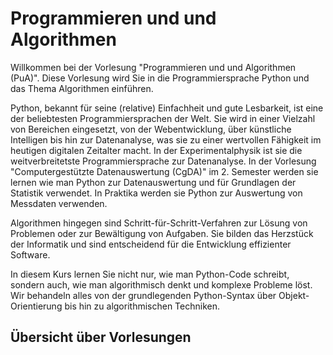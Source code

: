 # Programmieren und und Algorithmen

Willkommen bei der Vorlesung "Programmieren und und Algorithmen (PuA)". 
Diese Vorlesung wird Sie in die  Programmiersprache Python und das Thema Algorithmen einführen.

Python, bekannt für seine (relative) Einfachheit und gute Lesbarkeit, ist eine der beliebtesten Programmiersprachen der Welt. 
Sie wird in einer Vielzahl von Bereichen eingesetzt, von der Webentwicklung, über künstliche Intelligen bis hin zur Datenanalyse, was sie zu einer wertvollen Fähigkeit im heutigen digitalen Zeitalter macht. 
In der Experimentalphysik ist sie die weitverbreitetste Programmiersprache zur Datenanalyse. 
In der Vorlesung "Computergestützte Datenauswertung (CgDA)" im 2. Semester werden sie lernen wie man Python zur Datenauswertung und für Grundlagen der Statistik verwendet. 
In Praktika werden sie Python zur Auswertung von Messdaten verwenden.

Algorithmen hingegen sind Schritt-für-Schritt-Verfahren zur Lösung von Problemen oder zur Bewältigung von Aufgaben. 
Sie bilden das Herzstück der Informatik und sind entscheidend für die Entwicklung effizienter Software.

In diesem Kurs lernen Sie nicht nur, wie man Python-Code schreibt, sondern auch, wie man algorithmisch denkt und komplexe Probleme löst. 
Wir behandeln alles von der grundlegenden Python-Syntax über Objekt-Orientierung bis hin zu algorithmischen Techniken.

<!--```{admonition} Feedback zur Website-->
<!--:class: tip-->
<!--Sie können Feedback zur Website mithilfe von hypothes.is direkt auf der jeweiligen Website -->
<!--```-->
<!-- 
## Index zur Vorlesung
Sie suchen die Vorlesung in der ein bestimmtes Thema behandelt wurde? Hier geht's zum [](content/index_vl.md). -->


## Übersicht über Vorlesungen
```{tableofcontents}
```
